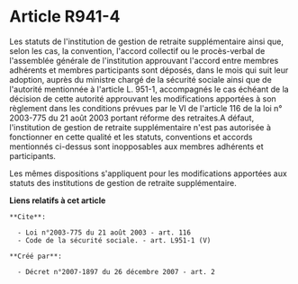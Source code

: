 # Article R941-4

Les statuts de l'institution de gestion de retraite supplémentaire ainsi que, selon les cas, la convention, l'accord
collectif ou le procès-verbal de l'assemblée générale de l'institution approuvant l'accord entre membres adhérents et membres
participants sont déposés, dans le mois qui suit leur adoption, auprès du ministre chargé de la sécurité sociale ainsi que de
l'autorité mentionnée à l'article L. 951-1, accompagnés le cas échéant de la décision de cette autorité approuvant les
modifications apportées à son règlement dans les conditions prévues par le VI de l'article 116 de la loi n° 2003-775 du 21
août 2003 portant réforme des retraites.A défaut, l'institution de gestion de retraite supplémentaire n'est pas autorisée à
fonctionner en cette qualité et les statuts, conventions et accords mentionnés ci-dessus sont inopposables aux membres
adhérents et participants. 

Les mêmes dispositions s'appliquent pour les modifications apportées aux statuts des institutions de gestion de retraite
supplémentaire.

**Liens relatifs à cet article**

	**Cite**:

	  - Loi n°2003-775 du 21 août 2003 - art. 116
	  - Code de la sécurité sociale. - art. L951-1 (V)

	**Créé par**:

	  - Décret n°2007-1897 du 26 décembre 2007 - art. 2
